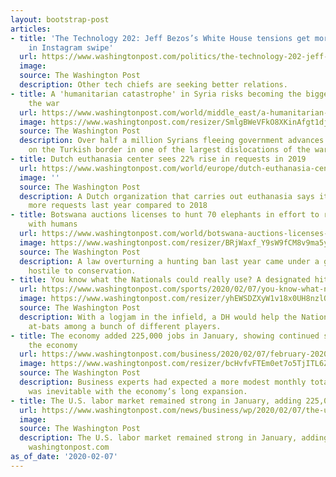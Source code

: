 ```yaml
---
layout: bootstrap-post
articles:
- title: 'The Technology 202: Jeff Bezos’s White House tensions get more personal
    in Instagram swipe'
  url: https://www.washingtonpost.com/politics/the-technology-202-jeff-bezoss-white-house-tensions-get-more-personal-in-instagram-swipe/2020/02/07/3a477849-21d0-4d55-9943-b4bb88dd9edc_story.html
  image: 
  source: The Washington Post
  description: Other tech chiefs are seeking better relations.
- title: A 'humanitarian catastrophe' in Syria risks becoming the biggest crisis of
    the war
  url: https://www.washingtonpost.com/world/middle_east/a-humanitarian-catastrophe-in-syria-risks-becoming-the-biggest-crisis-of-the-war/2020/02/07/95b00150-4857-11ea-91ab-ce439aa5c7c1_story.html
  image: https://www.washingtonpost.com/resizer/SmlgBWeVFkO8XKinAfgt1djYs30=/1440x0/smart/arc-anglerfish-washpost-prod-washpost.s3.amazonaws.com/public/L5CW3BSJWQI6VPN7DX5SGJESSM.jpg
  source: The Washington Post
  description: Over half a million Syrians fleeing government advances are converging
    on the Turkish border in one of the largest dislocations of the war.
- title: Dutch euthanasia center sees 22% rise in requests in 2019
  url: https://www.washingtonpost.com/world/europe/dutch-euthanasia-center-sees-22percent-rise-in-requests-in-2019/2020/02/07/234a7a2a-49b3-11ea-8a1f-de1597be6cbc_story.html
  image: ''
  source: The Washington Post
  description: A Dutch organization that carries out euthanasia says it received 22%
    more requests last year compared to 2018
- title: Botswana auctions licenses to hunt 70 elephants in effort to reduce conflict
    with humans
  url: https://www.washingtonpost.com/world/botswana-auctions-licenses-to-hunt-70-elephants-in-effort-to-reduce-conflict-with-humans/2020/02/07/d1e34366-4920-11ea-8a1f-de1597be6cbc_story.html
  image: https://www.washingtonpost.com/resizer/BRjWaxf_Y9sW9fCM8v9ma5ykTPY=/1440x0/smart/arc-anglerfish-washpost-prod-washpost.s3.amazonaws.com/public/NUJH5VCJWEI6VELE2MKUVWFFZU.jpg
  source: The Washington Post
  description: A law overturning a hunting ban last year came under a government more
    hostile to conservation.
- title: You know what the Nationals could really use? A designated hitter.
  url: https://www.washingtonpost.com/sports/2020/02/07/you-know-what-nationals-could-really-use-designated-hitter/
  image: https://www.washingtonpost.com/resizer/yhEWSDZXyW1v18x0UH8nzlOgULI=/1440x0/smart/arc-anglerfish-washpost-prod-washpost.s3.amazonaws.com/public/S4X6UJX3Q4I6THQCDVC4WPP2R4.jpg
  source: The Washington Post
  description: With a logjam in the infield, a DH would help the Nationals spread
    at-bats among a bunch of different players.
- title: The economy added 225,000 jobs in January, showing continued strength in
    the economy
  url: https://www.washingtonpost.com/business/2020/02/07/february-2020-jobs-report/
  image: https://www.washingtonpost.com/resizer/bcHvfvFTEm0et7o5TjITL6Z7_bo=/1440x0/smart/arc-anglerfish-washpost-prod-washpost.s3.amazonaws.com/public/IJEO7RAYW4I6VAGW2DFHABZHH4.jpg
  source: The Washington Post
  description: Business experts had expected a more modest monthly total, saying it
    was inevitable with the economy’s long expansion.
- title: The U.S. labor market remained strong in January, adding 225,000 jobs
  url: https://www.washingtonpost.com/news/business/wp/2020/02/07/the-u-s-labor-market-remained-strong-in-january-adding-225000-jobs/
  image: 
  source: The Washington Post
  description: The U.S. labor market remained strong in January, adding 225,000 jobs
    washingtonpost.com
as_of_date: '2020-02-07'
---
```


